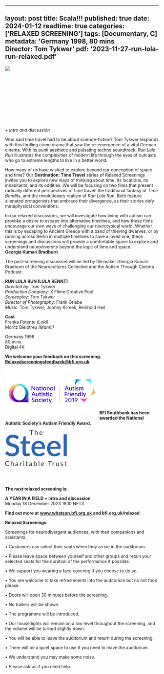 
---
layout: post
title: Scala!!!
published: true
date: 2024-01-12
readtime: true
categories: ['RELAXED SCREENING']
tags: [Documentary, C]
metadata: 'Germany 1998, 80 mins<br> Director: Tom Tykwer'
pdf: '2023-11-27-run-lola-run-relaxed.pdf'
---

<img style="float: left;" src="/img/run-lola-run.png"><br><br><br><br><br><br><br><br><br><br><br>


_+ intro and discussion_  

Who said time travel had to be about science-fiction? Tom Tykwer responds with this thrilling crime drama that saw the re-emergence of a vital German cinema. With its punk aesthetic and pulsating techno soundtrack, _Run Lola Run_ illustrates the complexities of modern life through the eyes of outcasts who go to extreme lengths to live in a better world.

How many of us have wished to explore beyond our conception of space and time? Our **Destination: Time Travel** series of Relaxed Screenings invites you to explore new ways of thinking about time, its locations, its inhabitants, and its oddities. We will be focusing on two films that present radically different perspectives of time travel: the traditional fantasy of _Time Bandits_, and the revolutionary realism of _Run Lola Run_. Both feature alienated protagonists that embrace their divergence, as their stories defy metaphysical conventions.

In our relaxed discussions, we will investigate how living with autism can provoke a desire to escape into alternative timelines, and how these films encourage our own ways of challenging our neurotypical world. Whether this is by escaping to Ancient Greece with a band of thieving dwarves, or by running across Berlin in multiple timelines to save a loved one, these screenings and discussions will provide a comfortable space to explore and understand neurodiversity beyond the logic of time and space.  
**Georgia Kumari Bradburn**

The post-screening discussion will be led by filmmaker Georgia Kumari Bradburn of the Neurocultures Collective and the Autism Through Cinema Podcast.  

**RUN LOLA RUN (LOLA RENNT)**  
_Directed by_: Tom Tykwer  
_Production Company:_ X Filme Creative Pool  
_Screenplay:_ Tom Tykwer  
_Director of Photography:_ Frank Griebe  
_Music:_ Tom Tykwer, Johnny Klimek, Reinhold Heil  

**Cast**  
Franka Potente _(Lola)_  
Moritz Bleibtreu _(Manni)_  

Germany 1998  
80 mins  
Digital 4K  


**We welcome your feedback on this screening. Relaxedscreeningsfeedback@bfi.org.uk**


<img style="float: left;" src="/img/autistic_society.png"><br><br><br><br><br><br><br><br>
**BFI Southbank has been awarded the National Autistic Society’s Autism Friendly Award.**

<img style="float: left;" src="/img/steel-charitable-trust-logo-01.jpg" width="40%" height="40%"><br><br><br><br><br><br><br><br><br><br>

**The next relaxed screening is:**  

**A YEAR IN A FIELD + intro and discussion**  
Monday 18 December 2023 18.10 NFT3
<br>


**Find out more at**
**www.whatson.bfi.org.uk**
**and bfi.org.uk/relaxed**


**Relaxed Screenings**

Screenings for neurodivergent audiences, with their companions and assistants.

• Customers can select their seats when they arrive in the auditorium. 

• Please leave space between yourself and other groups and retain your selected seats for the duration of the performance if possible.

• We support you wearing a face covering if you choose to do so.

• You are welcome to take refreshments into the auditorium but no hot food please.

• Doors will open 30 minutes before the screening.

• No trailers will be shown.

• The programme will be introduced.

• Our house lights will remain on a low level throughout the screening, and the volume will be turned slightly down.

• You will be able to leave the auditorium and return during the screening.

• There will be a quiet space to use if you need to leave the auditorium.

• We understand you may make some noise.

• Please ask us if you need help.
<!--stackedit_data:
eyJoaXN0b3J5IjpbOTg0Mzg1OTg4XX0=
-->